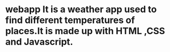# webapp It is a weather app used to find different temperatures of places.It is made up with HTML ,CSS and Javascript.

